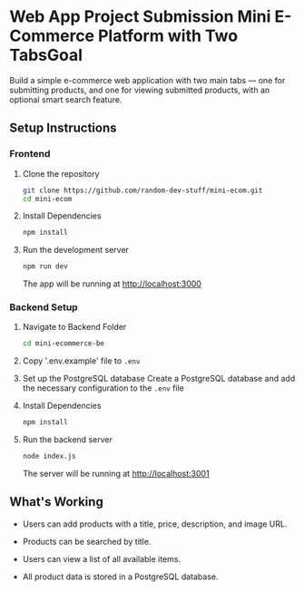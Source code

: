 # Web App Project Submission Mini E-Commerce Platform with Two TabsGoal

Build a simple e-commerce web application with two main tabs — one for submitting products, and one for viewing submitted products, with an optional smart search feature.

## Setup Instructions

### Frontend

1. Clone the repository

   ```bash
   git clone https://github.com/random-dev-stuff/mini-ecom.git
   cd mini-ecom

   ```

2. Install Dependencies

   ```bash
   npm install

   ```

3. Run the development server

   ```bash
   npm run dev

   ```

   The app will be running at [http://localhost:3000](http://localhost:3000)

### Backend Setup

1. Navigate to Backend Folder

   ```bash
   cd mini-ecommerce-be
   ```

2. Copy '.env.example' file to `.env`

3. Set up the PostgreSQL database
   Create a PostgreSQL database and add the necessary configuration to the `.env` file

4. Install Dependencies

   ```bash
   npm install
   ```

5. Run the backend server

   ```bash
   node index.js
   ```

   The server will be running at [http://localhost:3001](http://localhost:3001)

## What's Working

- Users can add products with a title, price, description, and image URL.

- Products can be searched by title.

- Users can view a list of all available items.

- All product data is stored in a PostgreSQL database.
